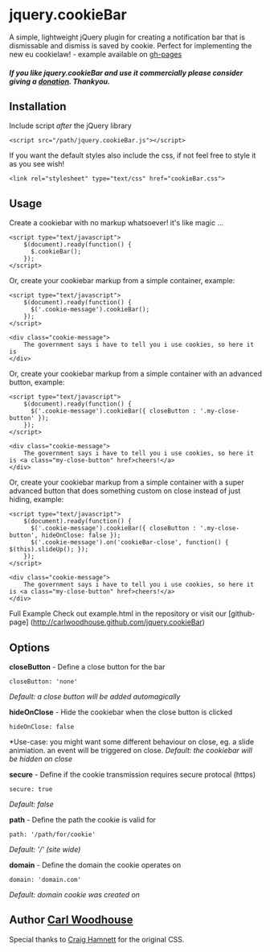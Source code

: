 # jquery.cookieBar

A simple, lightweight jQuery plugin for creating a notification bar that is dismissable and dismiss is saved by cookie. Perfect for implementing the new eu cookielaw! - example available on [gh-pages](http://carlwoodhouse.github.com/jquery.cookieBar)

##### If you like jquery.cookieBar and use it commercially please consider giving a [donation](https://paypal.me/carlwoodhouse). Thankyou.

## Installation

Include script *after* the jQuery library

    <script src="/path/jquery.cookieBar.js"></script>
	
If you want the default styles also include the css, if not feel free to style it as you see wish!

	<link rel="stylesheet" type="text/css" href="cookieBar.css">

## Usage

Create a cookiebar with no markup whatsoever! it's like magic ...

	<script type="text/javascript">
		$(document).ready(function() {
		  $.cookieBar();
		});
	</script>

Or, create your cookiebar markup from a simple container, example:

	<script type="text/javascript">
		$(document).ready(function() {
		  $('.cookie-message').cookieBar();
		});
	</script>
	
	<div class="cookie-message">
		The government says i have to tell you i use cookies, so here it is
    </div>
	
Or, create your cookiebar markup from a simple container with an advanced button, example:

	<script type="text/javascript">
		$(document).ready(function() {
		  $('.cookie-message').cookieBar({ closeButton : '.my-close-button' });
		});
	</script>
	
    <div class="cookie-message">
		The government says i have to tell you i use cookies, so here it is <a class="my-close-button" href>cheers!</a>
	</div>

Or, create your cookiebar markup from a simple container with a super advanced button that does something custom on close instead of just hiding, example:

	<script type="text/javascript">
		$(document).ready(function() {
		  $('.cookie-message').cookieBar({ closeButton : '.my-close-button', hideOnClose: false });
		  $('.cookie-message').on('cookieBar-close', function() { $(this).slideUp(); });
		});
	</script>
	
    <div class="cookie-message">
		The government says i have to tell you i use cookies, so here it is <a class="my-close-button" href>cheers!</a>
	</div>

Full Example
	Check out example.html in the repository or visit our [github-page] (http://carlwoodhouse.github.com/jquery.cookieBar)
	
## Options
**closeButton** - Define a close button for the bar

    closeButton: 'none'
	
*Default: a close button will be added automagically*

**hideOnClose** - Hide the cookiebar when the close button is clicked

    hideOnClose: false
*Use-case: you might want some different behaviour on close, eg. a slide animiation. an event will be triggered on close.
*Default: the cookiebar will be hidden on close*

**secure** - Define if the cookie transmission requires secure protocal (https)

	secure: true
   
*Default: false*
 
 **path** - Define the path the cookie is valid for
 
	path: '/path/for/cookie'

*Default: '/' (site wide)*

**domain** - Define the domain the cookie operates on

    domain: 'domain.com'
	
*Default: domain cookie was created on*
  
## Author [Carl Woodhouse](https://github.com/carlwoodhouse)
Special thanks to [Craig Hamnett](https://github.com/craighamnett) for the original CSS.

